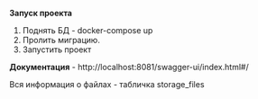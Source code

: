 **Запуск проекта**

1. Поднять БД - docker-compose up
2. Пролить миграцию.
3. Запустить проект

**Документация** - http://localhost:8081/swagger-ui/index.html#/

Вся информация о файлах - табличка storage_files